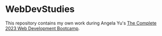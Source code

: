 # WebDevStudies
<div>
    <p>This repository contains my own work during Angela Yu's <a href="https://www.udemy.com/course/the-complete-web-development-bootcamp">The Complete 2023 Web Development Bootcamp</a>.</p>
</div>

